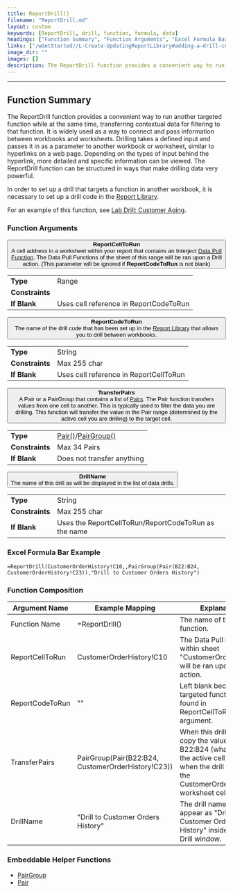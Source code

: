 ```yaml
---
title: ReportDrill()
filename: "ReportDrill.md"
layout: custom
keywords: [ReportDrill, drill, function, formula, data]
headings: ["Function Summary", "Function Arguments", "Excel Formula Bar Example", "Function Composition", "Embeddable Helper Functions"]
links: ["/wGetStarted//L-Create-UpdatingReportLibrary#adding-a-drill-code-to-a-report", "/wGetStarted//L-Drill-CustomerAging.html", "/wFunctions/Data-Functions-Landing.html", "/wGetStarted//L-Create-UpdatingReportLibrary#adding-a-drill-code-to-a-report", "/wFunctions/Pair.html", "https://docs.gointerject.com/wFunctions/Pair.html", "https://docs.gointerject.com/wFunctions/PairGroup.html", "/wFunctions/PairGroup.html", "/wFunctions/Pair.html"]
image_dir: ""
images: []
description: The ReportDrill function provides a convenient way to run another targeted function while at the same time, transferring contextual data for filtering to that function.
---
```

* * *

##  Function Summary

The ReportDrill function provides a convenient way to run another targeted function while at the same time, transferring contextual data for filtering to that function. It is widely used as a way to connect and pass information between workbooks and worksheets. Drilling takes a defined input and passes it in as a parameter to another workbook or worksheet, similar to hyperlinks on a web page. Depending on the types of input behind the hyperlink, more detailed and specific information can be viewed. The ReportDrill function can be structured in ways that make drilling data very powerful.

In order to set up a drill that targets a function in another workbook, it is necessary to set up a drill code in the [Report Library](/wGetStarted/L-Drill-DrillCodes.html).

For an example of this function, see [Lab Drill: Customer Aging](/wGetStarted/L-Drill-CustomerAging.html).

###  Function Arguments

<button class="collapsible-parameter">**ReportCellToRun**<br>A cell address in a worksheet within your report that contains an Interject [Data Pull Function](/wFunctions/Data-Functions-Landing.html). The Data Pull Functions of the sheet of this range will be ran upon a Drill action. (This parameter will be ignored if <b>ReportCodeToRun</b> is not blank)</button>
<div markdown="1" class="panel-parameter">
<table>
  <tbody>
    <tr>
		<td class="pph"><b>Type</b></td>
		<td>Range</td>
    </tr>
    <tr>
		<td class="pph"><b>Constraints</b></td>
		<td></td>
    </tr>
    <tr>
		<td class="pph"><b>If Blank</b></td>
		<td>Uses cell reference in ReportCodeToRun</td>
    </tr>
  </tbody>
</table>
</div>

<button class="collapsible-parameter">**ReportCodeToRun**<br>The name of the drill code that has been set up in the [Report Library](/wGetStarted/L-Drill-DrillCodes.html) that allows you to drill between workbooks.</button>
<div markdown="1" class="panel-parameter">
<table>
  <tbody>
    <tr>
		<td class="pph"><b>Type</b></td>
		<td>String</td>
    </tr>
    <tr>
		<td class="pph"><b>Constraints</b></td>
		<td>Max 255 char</td>
    </tr>
    <tr>
		<td class="pph"><b>If Blank</b></td>
		<td>Uses cell reference in ReportCellToRun</td>
    </tr>
  </tbody>
</table>
</div>

<button class="collapsible-parameter">**TransferPairs**<br>A Pair or a PairGroup that contains a list of [Pairs](/wFunctions/Pair.html). The Pair function transfers values from one cell to another. This is typically used to filter the data you are drilling. This function will transfer the value in the Pair range (determined by the active cell you are drilling) to the target cell.</button>
<div markdown="1" class="panel-parameter">
<table>
  <tbody>
    <tr>
		<td class="pph"><b>Type</b></td>
		<td><a href="https://docs.gointerject.com/wFunctions/Pair.html">Pair()</a>/<a href="https://docs.gointerject.com/wFunctions/PairGroup.html">PairGroup()</a></td>
    </tr>
    <tr>
		<td class="pph"><b>Constraints</b></td>
		<td>Max 34 Pairs</td>
    </tr>
    <tr>
		<td class="pph"><b>If Blank</b></td>
		<td>Does not transfer anything</td>
    </tr>
  </tbody>
</table>
</div>

<button class="collapsible-parameter">**DrillName**<br>The name of this drill as will be displayed in the list of data drills.</button>
<div markdown="1" class="panel-parameter">
<table>
  <tbody>
    <tr>
		<td class="pph"><b>Type</b></td>
		<td>String</td>
    </tr>
    <tr>
		<td class="pph"><b>Constraints</b></td>
		<td>Max 255 char</td>
    </tr>
    <tr>
		<td class="pph"><b>If Blank</b></td>
		<td>Uses the ReportCellToRun/ReportCodeToRun as the name</td>
    </tr>
  </tbody>
</table>
</div>

###  Excel Formula Bar Example

```Excel
=ReportDrill(CustomerOrderHistory!C10,,PairGroup(Pair(B22:B24, CustomerOrderHistory!C23)),"Drill to Customer Orders History")
```

###  Function Composition

| Argument Name  |  Example Mapping  |  Explanation   |  
|------|------|------|
|  Function Name  |  =ReportDrill()  |  The name of this function.  |  
|  ReportCellToRun  |  CustomerOrderHistory!C10  |  The Data Pull Functions within sheet "CustomerOrderHistory" will be ran upon a Drill action.  |  
|  ReportCodeToRun  |  ""  |  Left blank because targeted function is found in ReportCellToRun argument.  |  
|  TransferPairs  |  PairGroup(Pair(B22:B24, CustomerOrderHistory!C23))  |  When this drill is ran, will copy the value in B22:B24 (whatever row the active cell is on when the drill is ran) to the CustomerOrderHistory worksheet cell C23.  |  
|  DrillName  |  "Drill to Customer Orders History"  |  The drill name will appear as "Drill to Customer Orders History" inside the Data Drill window.  |  

###  Embeddable Helper Functions

* [PairGroup](/wFunctions/PairGroup.html)
* [Pair](/wFunctions/Pair.html)
